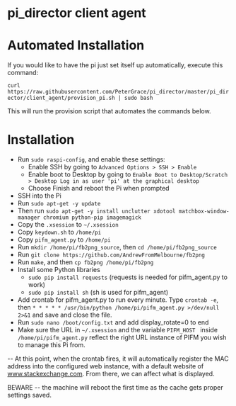 pi_director client agent
===========

# Automated Installation
If you would like to have the pi just set itself up automatically, execute this command:

`curl https://raw.githubusercontent.com/PeterGrace/pi_director/master/pi_director/client_agent/provision_pi.sh | sudo bash`

This will run the provision script that automates the commands below.


# Installation

- Run `sudo raspi-config`, and enable these settings:
  - Enable SSH by going to `Advanced Options > SSH > Enable`
  - Enable boot to Desktop by going to `Enable Boot to Desktop/Scratch > Desktop Log in as user 'pi' at the graphical desktop`
  - Choose Finish and reboot the Pi when prompted
- SSH into the Pi
- Run `sudo apt-get -y update`
- Then run `sudo apt-get -y install unclutter xdotool matchbox-window-manager chromium python-pip imagemagick`
- Copy the `.xsession` to `~/.xsession`
- Copy `keydown.sh` to `/home/pi`
- Copy `pifm_agent.py` to `/home/pi`
- Run `mkdir /home/pi/fb2png_source`, then `cd /home/pi/fb2png_source`
- Run `git clone https://github.com/AndrewFromMelbourne/fb2png`
- Run `make`, and then `cp fb2png /home/pi/fb2png`
- Install some Python libraries
  - `sudo pip install requests` (requests is needed for pifm_agent.py to work)
  - `sudo pip install sh` (sh is used for pifm_agent)
- Add crontab for pifm_agent.py to run every minute. Type `crontab -e`, then `* * * * * /usr/bin/python /home/pi/pifm_agent.py >/dev/null 2>&1` and save and close the file. 
- Run `sudo nano /boot/config.txt` and add display_rotate=0 to end
- Make sure the URL in `~/.xsession` and the variable `PIFM_HOST ` inside `/home/pi/pifm_agent.py` reflect the right URL instance of PIFM you wish to manage this Pi from.

-- At this point, when the crontab fires, it will automatically register the MAC address into the configured web instance, with a default website of www.stackexchange.com. From there, we can affect what is displayed.  

BEWARE -- the machine will reboot the first time as the cache gets proper settings saved.

